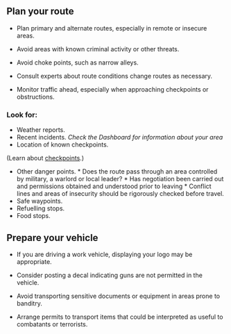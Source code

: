 [Title]: # (Plan your route)
[Order]: # (1)

## Plan your route

*   Plan primary and alternate routes, especially in remote or insecure areas.

*   Avoid areas with known criminal activity or other threats. 

*	Avoid choke points, such as narrow alleys.

*   Consult experts about route conditions change routes as necessary. 

*	Monitor traffic ahead, especially when approaching checkpoints or obstructions.

### Look for:

*	Weather reports.
*   Recent incidents. *Check the Dashboard for information about your area*
*   Location of known checkpoints.

(Learn about [checkpoints](umbrella://lesson/checkpoints).)

*   Other danger points. 
		* Does the route pass through an area controlled by military, a warlord or local leader? 
        * Has negotiation been carried out and permissions obtained and understood prior to leaving
        * Conflict lines and areas of insecurity should be rigorously checked before travel.      
*   Safe waypoints.
*   Refuelling stops.
*   Food stops. 

## Prepare your vehicle

*   If you are driving a work vehicle, displaying your logo may be appropriate. 

*   Consider posting a decal indicating guns are not permitted in the vehicle.

*   Avoid transporting sensitive documents or equipment in areas prone to banditry. 

*	Arrange permits to transport items that could be interpreted as useful to combatants or terrorists.
